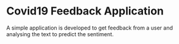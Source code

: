 # Covid19 Feedback Application

A simple application is developed to get feedback from a user and analysing the text to predict the sentiment.
